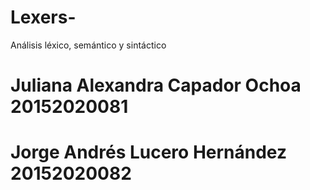 # Lexers-
Análisis léxico, semántico y sintáctico

# Juliana Alexandra Capador Ochoa 20152020081
# Jorge Andrés Lucero Hernández 20152020082

